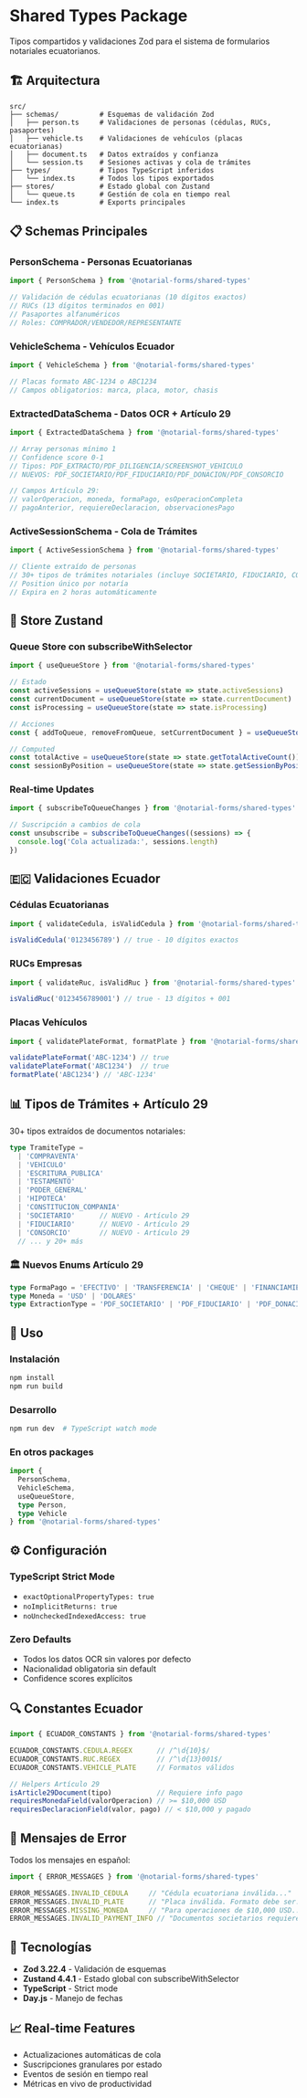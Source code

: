 # Shared Types Package

Tipos compartidos y validaciones Zod para el sistema de formularios notariales ecuatorianos.

## 🏗️ Arquitectura

```
src/
├── schemas/          # Esquemas de validación Zod
│   ├── person.ts     # Validaciones de personas (cédulas, RUCs, pasaportes)
│   ├── vehicle.ts    # Validaciones de vehículos (placas ecuatorianas)
│   ├── document.ts   # Datos extraídos y confianza
│   └── session.ts    # Sesiones activas y cola de trámites
├── types/            # Tipos TypeScript inferidos
│   └── index.ts      # Todos los tipos exportados
├── stores/           # Estado global con Zustand
│   └── queue.ts      # Gestión de cola en tiempo real
└── index.ts          # Exports principales
```

## 📋 Schemas Principales

### PersonSchema - Personas Ecuatorianas
```typescript
import { PersonSchema } from '@notarial-forms/shared-types'

// Validación de cédulas ecuatorianas (10 dígitos exactos)
// RUCs (13 dígitos terminados en 001)
// Pasaportes alfanuméricos
// Roles: COMPRADOR/VENDEDOR/REPRESENTANTE
```

### VehicleSchema - Vehículos Ecuador
```typescript
import { VehicleSchema } from '@notarial-forms/shared-types'

// Placas formato ABC-1234 o ABC1234
// Campos obligatorios: marca, placa, motor, chasis
```

### ExtractedDataSchema - Datos OCR + Artículo 29
```typescript
import { ExtractedDataSchema } from '@notarial-forms/shared-types'

// Array personas mínimo 1
// Confidence score 0-1
// Tipos: PDF_EXTRACTO/PDF_DILIGENCIA/SCREENSHOT_VEHICULO
// NUEVOS: PDF_SOCIETARIO/PDF_FIDUCIARIO/PDF_DONACION/PDF_CONSORCIO

// Campos Artículo 29:
// valorOperacion, moneda, formaPago, esOperacionCompleta
// pagoAnterior, requiereDeclaracion, observacionesPago
```

### ActiveSessionSchema - Cola de Trámites
```typescript
import { ActiveSessionSchema } from '@notarial-forms/shared-types'

// Cliente extraído de personas
// 30+ tipos de trámites notariales (incluye SOCIETARIO, FIDUCIARIO, CONSORCIO)
// Position único por notaría
// Expira en 2 horas automáticamente
```

## 🏪 Store Zustand

### Queue Store con subscribeWithSelector
```typescript
import { useQueueStore } from '@notarial-forms/shared-types'

// Estado
const activeSessions = useQueueStore(state => state.activeSessions)
const currentDocument = useQueueStore(state => state.currentDocument)
const isProcessing = useQueueStore(state => state.isProcessing)

// Acciones
const { addToQueue, removeFromQueue, setCurrentDocument } = useQueueStore()

// Computed
const totalActive = useQueueStore(state => state.getTotalActiveCount())
const sessionByPosition = useQueueStore(state => state.getSessionByPosition(5))
```

### Real-time Updates
```typescript
import { subscribeToQueueChanges } from '@notarial-forms/shared-types'

// Suscripción a cambios de cola
const unsubscribe = subscribeToQueueChanges((sessions) => {
  console.log('Cola actualizada:', sessions.length)
})
```

## 🇪🇨 Validaciones Ecuador

### Cédulas Ecuatorianas
```typescript
import { validateCedula, isValidCedula } from '@notarial-forms/shared-types'

isValidCedula('0123456789') // true - 10 dígitos exactos
```

### RUCs Empresas
```typescript
import { validateRuc, isValidRuc } from '@notarial-forms/shared-types'

isValidRuc('0123456789001') // true - 13 dígitos + 001
```

### Placas Vehículos
```typescript
import { validatePlateFormat, formatPlate } from '@notarial-forms/shared-types'

validatePlateFormat('ABC-1234') // true
validatePlateFormat('ABC1234')  // true
formatPlate('ABC1234') // 'ABC-1234'
```

## 📊 Tipos de Trámites + Artículo 29

30+ tipos extraídos de documentos notariales:

```typescript
type TramiteType = 
  | 'COMPRAVENTA'
  | 'VEHICULO'
  | 'ESCRITURA_PUBLICA'
  | 'TESTAMENTO'
  | 'PODER_GENERAL'
  | 'HIPOTECA'
  | 'CONSTITUCION_COMPANIA'
  | 'SOCIETARIO'      // NUEVO - Artículo 29
  | 'FIDUCIARIO'      // NUEVO - Artículo 29
  | 'CONSORCIO'       // NUEVO - Artículo 29
  // ... y 20+ más
```

### 🏛️ Nuevos Enums Artículo 29
```typescript
type FormaPago = 'EFECTIVO' | 'TRANSFERENCIA' | 'CHEQUE' | 'FINANCIAMIENTO' | 'MIXTO'
type Moneda = 'USD' | 'DOLARES'
type ExtractionType = 'PDF_SOCIETARIO' | 'PDF_FIDUCIARIO' | 'PDF_DONACION' | 'PDF_CONSORCIO'
```

## 🚀 Uso

### Instalación
```bash
npm install
npm run build
```

### Desarrollo
```bash
npm run dev  # TypeScript watch mode
```

### En otros packages
```typescript
import { 
  PersonSchema, 
  VehicleSchema,
  useQueueStore,
  type Person,
  type Vehicle 
} from '@notarial-forms/shared-types'
```

## ⚙️ Configuración

### TypeScript Strict Mode
- `exactOptionalPropertyTypes: true`
- `noImplicitReturns: true`
- `noUncheckedIndexedAccess: true`

### Zero Defaults
- Todos los datos OCR sin valores por defecto
- Nacionalidad obligatoria sin default
- Confidence scores explícitos

## 🔍 Constantes Ecuador

```typescript
import { ECUADOR_CONSTANTS } from '@notarial-forms/shared-types'

ECUADOR_CONSTANTS.CEDULA.REGEX      // /^\d{10}$/
ECUADOR_CONSTANTS.RUC.REGEX         // /^\d{13}001$/
ECUADOR_CONSTANTS.VEHICLE_PLATE     // Formatos válidos

// Helpers Artículo 29
isArticle29Document(tipo)           // Requiere info pago
requiresMonedaField(valorOperacion) // >= $10,000 USD
requiresDeclaracionField(valor, pago) // < $10,000 y pagado
```

## 📝 Mensajes de Error

Todos los mensajes en español:
```typescript
import { ERROR_MESSAGES } from '@notarial-forms/shared-types'

ERROR_MESSAGES.INVALID_CEDULA     // "Cédula ecuatoriana inválida..."
ERROR_MESSAGES.INVALID_PLATE      // "Placa inválida. Formato debe ser..."
ERROR_MESSAGES.MISSING_MONEDA     // "Para operaciones de $10,000 USD..."
ERROR_MESSAGES.INVALID_PAYMENT_INFO // "Documentos societarios requieren..."
```

## 🔧 Tecnologías

- **Zod 3.22.4** - Validación de esquemas
- **Zustand 4.4.1** - Estado global con subscribeWithSelector
- **TypeScript** - Strict mode
- **Day.js** - Manejo de fechas

## 📈 Real-time Features

- Actualizaciones automáticas de cola
- Suscripciones granulares por estado
- Eventos de sesión en tiempo real
- Métricas en vivo de productividad